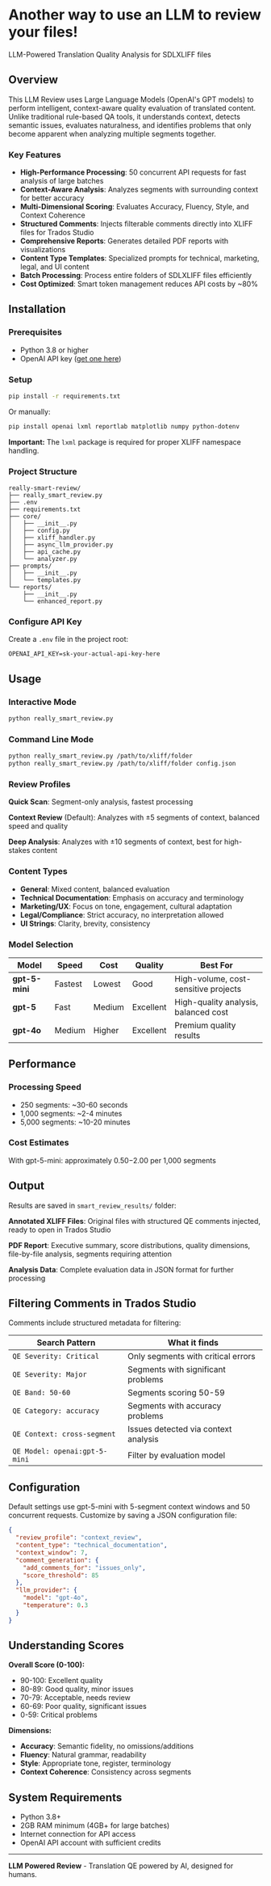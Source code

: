 # Another way to use an LLM to review your files!

LLM-Powered Translation Quality Analysis for SDLXLIFF files

## Overview

This LLM Review uses Large Language Models (OpenAI's GPT models) to perform intelligent, context-aware quality evaluation of translated content. Unlike traditional rule-based QA tools, it understands context, detects semantic issues, evaluates naturalness, and identifies problems that only become apparent when analyzing multiple segments together.

### Key Features

- **High-Performance Processing**: 50 concurrent API requests for fast analysis of large batches
- **Context-Aware Analysis**: Analyzes segments with surrounding context for better accuracy
- **Multi-Dimensional Scoring**: Evaluates Accuracy, Fluency, Style, and Context Coherence
- **Structured Comments**: Injects filterable comments directly into XLIFF files for Trados Studio
- **Comprehensive Reports**: Generates detailed PDF reports with visualizations
- **Content Type Templates**: Specialized prompts for technical, marketing, legal, and UI content
- **Batch Processing**: Process entire folders of SDLXLIFF files efficiently
- **Cost Optimized**: Smart token management reduces API costs by ~80%

## Installation

### Prerequisites

- Python 3.8 or higher
- OpenAI API key ([get one here](https://platform.openai.com/api-keys))

### Setup

```bash
pip install -r requirements.txt
```

Or manually:

```bash
pip install openai lxml reportlab matplotlib numpy python-dotenv
```

**Important:** The `lxml` package is required for proper XLIFF namespace handling.

### Project Structure

```text
really-smart-review/
├── really_smart_review.py
├── .env
├── requirements.txt
├── core/
│   ├── __init__.py
│   ├── config.py
│   ├── xliff_handler.py
│   ├── async_llm_provider.py
│   ├── api_cache.py
│   └── analyzer.py
├── prompts/
│   ├── __init__.py
│   └── templates.py
└── reports/
    ├── __init__.py
    └── enhanced_report.py
```

### Configure API Key

Create a `.env` file in the project root:

```
OPENAI_API_KEY=sk-your-actual-api-key-here
```

## Usage

### Interactive Mode

```bash
python really_smart_review.py
```

### Command Line Mode

```bash
python really_smart_review.py /path/to/xliff/folder
python really_smart_review.py /path/to/xliff/folder config.json
```

### Review Profiles

**Quick Scan**: Segment-only analysis, fastest processing

**Context Review** (Default): Analyzes with ±5 segments of context, balanced speed and quality

**Deep Analysis**: Analyzes with ±10 segments of context, best for high-stakes content

### Content Types

- **General**: Mixed content, balanced evaluation
- **Technical Documentation**: Emphasis on accuracy and terminology
- **Marketing/UX**: Focus on tone, engagement, cultural adaptation
- **Legal/Compliance**: Strict accuracy, no interpretation allowed
- **UI Strings**: Clarity, brevity, consistency

### Model Selection

| Model          | Speed   | Cost   | Quality   | Best For                             |
| -------------- | ------- | ------ | --------- | ------------------------------------ |
| **gpt-5-mini** | Fastest | Lowest | Good      | High-volume, cost-sensitive projects |
| **gpt-5**      | Fast    | Medium | Excellent | High-quality analysis, balanced cost |
| **gpt-4o**     | Medium  | Higher | Excellent | Premium quality results              |

## Performance

### Processing Speed

- 250 segments: ~30-60 seconds
- 1,000 segments: ~2-4 minutes
- 5,000 segments: ~10-20 minutes

### Cost Estimates

With gpt-5-mini: approximately $0.50-$2.00 per 1,000 segments

## Output

Results are saved in `smart_review_results/` folder:

**Annotated XLIFF Files**: Original files with structured QE comments injected, ready to open in Trados Studio

**PDF Report**: Executive summary, score distributions, quality dimensions, file-by-file analysis, segments requiring attention

**Analysis Data**: Complete evaluation data in JSON format for further processing

## Filtering Comments in Trados Studio

Comments include structured metadata for filtering:

| Search Pattern                | What it finds                        |
| ----------------------------- | ------------------------------------ |
| `QE Severity: Critical`       | Only segments with critical errors   |
| `QE Severity: Major`          | Segments with significant problems   |
| `QE Band: 50-60`              | Segments scoring 50-59               |
| `QE Category: accuracy`       | Segments with accuracy problems      |
| `QE Context: cross-segment`   | Issues detected via context analysis |
| `QE Model: openai:gpt-5-mini` | Filter by evaluation model           |

## Configuration

Default settings use gpt-5-mini with 5-segment context windows and 50 concurrent requests. Customize by saving a JSON configuration file:

```json
{
  "review_profile": "context_review",
  "content_type": "technical_documentation",
  "context_window": 7,
  "comment_generation": {
    "add_comments_for": "issues_only",
    "score_threshold": 85
  },
  "llm_provider": {
    "model": "gpt-4o",
    "temperature": 0.3
  }
}
```

## Understanding Scores

**Overall Score (0-100):**

- 90-100: Excellent quality
- 80-89: Good quality, minor issues
- 70-79: Acceptable, needs review
- 60-69: Poor quality, significant issues
- 0-59: Critical problems

**Dimensions:**

- **Accuracy**: Semantic fidelity, no omissions/additions
- **Fluency**: Natural grammar, readability
- **Style**: Appropriate tone, register, terminology
- **Context Coherence**: Consistency across segments

## System Requirements

- Python 3.8+
- 2GB RAM minimum (4GB+ for large batches)
- Internet connection for API access
- OpenAI API account with sufficient credits

------

**LLM Powered Review** - Translation QE powered by AI, designed for humans.
